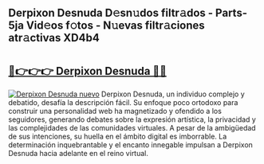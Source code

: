 ## Derpixon Desnuda D𝚎sn𝚞dos filtr𝚊dos - Parts-5ja Vid𝚎os f𝚘tos - N𝚞evas filtr𝚊ciones atr𝚊ctivas XD4b4

# <h2><a href="http://mb12oac.tromn.icu/?c=Derpixon+Desnuda">🔗👉👉👉 Derpixon Desnuda 🔗🔗</a></h2>

[![Derpixon Desnuda nuevo](https://i.imgur.com/pEAQMta.gif)](http://mb12oac.tromn.icu/?c=Derpixon+Desnuda)
Derpixon Desnuda, un individuo complejo y debatido, desafía la descripción fácil. Su enfoque poco ortodoxo para construir una personalidad web ha magnetizado y ofendido a los seguidores, generando debates sobre la expresión artística, la privacidad y las complejidades de las comunidades virtuales. A pesar de la ambigüedad de sus intenciones, su huella en el ámbito digital es imborrable. La determinación inquebrantable y el encanto innegable impulsan a Derpixon Desnuda hacia adelante en el reino virtual.
